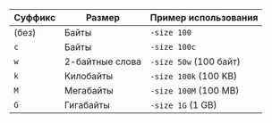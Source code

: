 | Суффикс | Размер          | Пример использования   |
| ------- | --------------- | ---------------------- |
| (без)   | Байты           | `-size 100`            |
| `c`     | Байты           | `-size 100c`           |
| `w`     | 2-байтные слова | `-size 50w` (100 байт) |
| `k`     | Килобайты       | `-size 100k` (100 KB)  |
| `M`     | Мегабайты       | `-size 100M` (100 MB)  |
| `G`     | Гигабайты       | `-size 1G` (1 GB)      |
